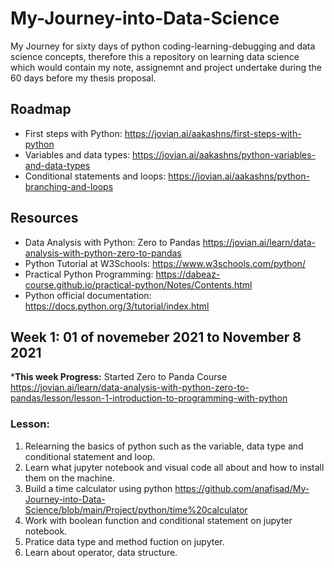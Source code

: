# My-Journey-into-Data-Science
My Journey for sixty days of python coding-learning-debugging and data science concepts, therefore this a repository on learning data science which would contain my note, assignemnt and project undertake during the 60 days before my thesis proposal.


## Roadmap
- First steps with Python: https://jovian.ai/aakashns/first-steps-with-python
- Variables and data types: https://jovian.ai/aakashns/python-variables-and-data-types
- Conditional statements and loops: https://jovian.ai/aakashns/python-branching-and-loops

## Resources
- Data Analysis with Python: Zero to Pandas https://jovian.ai/learn/data-analysis-with-python-zero-to-pandas
- Python Tutorial at W3Schools: https://www.w3schools.com/python/
- Practical Python Programming: https://dabeaz-course.github.io/practical-python/Notes/Contents.html
- Python official documentation: https://docs.python.org/3/tutorial/index.html


## Week 1: 01 of novemeber 2021 to November 8 2021

***This week Progress:** Started Zero to Panda Course https://jovian.ai/learn/data-analysis-with-python-zero-to-pandas/lesson/lesson-1-introduction-to-programming-with-python

### Lesson: 
1. Relearning the basics of python such as the variable, data type and conditional statement and loop.
2. Learn what jupyter notebook and visual code all about and how to install them on the machine.
3. Build a time calculator using python https://github.com/anafisad/My-Journey-into-Data-Science/blob/main/Project/python/time%20calculator
4. Work with boolean function and conditional statement on jupyter notebook.
5. Pratice data type and method fuction on jupyter.
6. Learn about operator, data structure.
